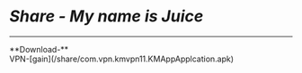 # *Share - My name is Juice*
<hr>
**Download-**
<br>
VPN-[gain](/share/com.vpn.kmvpn11.KMAppApplcation.apk)
